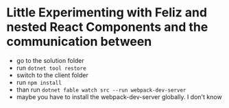 # Little Experimenting with Feliz and nested React Components and the communication between

* go to the solution folder
* run `dotnet tool restore`
* switch to the client folder
* run `npm install`
* than run `dotnet fable watch src --run webpack-dev-server`
* maybe you have to install the webpack-dev-server globally. I don't know